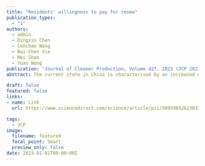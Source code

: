 ```yaml
---
title: "Residents' willingness to pay for renew" 
publication_types:
  - "1"
authors:
  - admin
  - Dingxin Chen
  - Cenchao Wang
  - Bai-Chen Xie
  - Mei Shan
  - Yuan Wang
publication: "Journal of Cleaner Production, Volume 427, 2023 (JCP 2023)"
abstract: The current state in China is characterised by an increased demand for renewable electricity due to energy shortage and emission reduction targets. This study utilises the contingent valuation method (CVM) to investigate provincial residents' willingness to pay (WTP) for renewable electricity and employs the geographically weighted regression (GWR) model to analyse the spatial heterogeneity of influencing factors. The average WTP for renewable electricity among Chinese residents is 0.85 yuan/kWh, surpassing the current electricity price of 0.5 yuan/kWh. Reducing air pollution and the occurrence of haze is prioritised by residents (66.89%), followed by saving fossil energy and avoiding energy crises (10.09%), and reducing carbon emission and mitigating climate change (22.04%). Chinese residents pay more attention to the immediate impacts of renewable electricity on personal well-being and quality of life. Factors such as economic status, education background, air quality, health concerns, and environmental crisis awareness significantly influence WTP, with spatial disparities further compounding these effects. Sensitivity to economic level and air quality was observed in the southeast, while the southwest showed sensitivity to air quality, and the northwest exhibited sensitivity to environmental awareness. These findings suggest that residents' adoption of renewable electricity could partially alleviate China's funding gap in this sector. Recognising the factors that shape WTP provides a strategic pathway to enhance residents' financial support for renewable electricity initiatives.

draft: false
featured: false
links:
- name: Link
  url: https://www.sciencedirect.com/science/article/pii/S0959652623033747

tags:
  - JCP
image:
  filename: featured
  focal_point: Smart
  preview_only: false
date: 2023-01-01T00:00:00Z
---
```

